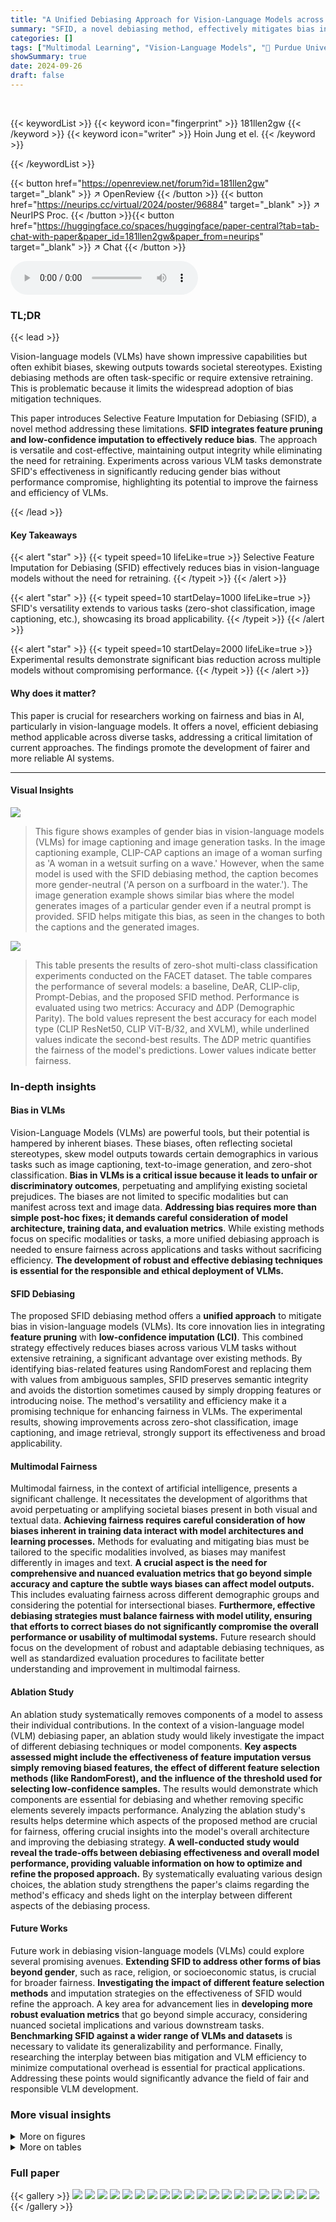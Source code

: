 ```yaml
---
title: "A Unified Debiasing Approach for Vision-Language Models across Modalities and Tasks"
summary: "SFID, a novel debiasing method, effectively mitigates bias in vision-language models across various tasks without retraining, improving fairness and efficiency."
categories: []
tags: ["Multimodal Learning", "Vision-Language Models", "🏢 Purdue University",]
showSummary: true
date: 2024-09-26
draft: false
---
```


<br>

{{< keywordList >}}
{{< keyword icon="fingerprint" >}} 181llen2gw {{< /keyword >}}
{{< keyword icon="writer" >}} Hoin Jung et el. {{< /keyword >}}
 
{{< /keywordList >}}

{{< button href="https://openreview.net/forum?id=181llen2gw" target="_blank" >}}
↗ OpenReview
{{< /button >}}
{{< button href="https://neurips.cc/virtual/2024/poster/96884" target="_blank" >}}
↗ NeurIPS Proc.
{{< /button >}}{{< button href="https://huggingface.co/spaces/huggingface/paper-central?tab=tab-chat-with-paper&paper_id=181llen2gw&paper_from=neurips" target="_blank" >}}
↗ Chat
{{< /button >}}



<audio controls>
    <source src="https://ai-paper-reviewer.com/181llen2gw/podcast.wav" type="audio/wav">
    Your browser does not support the audio element.
</audio>


### TL;DR


{{< lead >}}

Vision-language models (VLMs) have shown impressive capabilities but often exhibit biases, skewing outputs towards societal stereotypes. Existing debiasing methods are often task-specific or require extensive retraining. This is problematic because it limits the widespread adoption of bias mitigation techniques.



This paper introduces Selective Feature Imputation for Debiasing (SFID), a novel method addressing these limitations. **SFID integrates feature pruning and low-confidence imputation to effectively reduce bias**.  The approach is versatile and cost-effective, maintaining output integrity while eliminating the need for retraining.  Experiments across various VLM tasks demonstrate SFID's effectiveness in significantly reducing gender bias without performance compromise, highlighting its potential to improve the fairness and efficiency of VLMs.

{{< /lead >}}


#### Key Takeaways

{{< alert "star" >}}
{{< typeit speed=10 lifeLike=true >}} Selective Feature Imputation for Debiasing (SFID) effectively reduces bias in vision-language models without the need for retraining. {{< /typeit >}}
{{< /alert >}}

{{< alert "star" >}}
{{< typeit speed=10 startDelay=1000 lifeLike=true >}} SFID's versatility extends to various tasks (zero-shot classification, image captioning, etc.), showcasing its broad applicability. {{< /typeit >}}
{{< /alert >}}

{{< alert "star" >}}
{{< typeit speed=10 startDelay=2000 lifeLike=true >}} Experimental results demonstrate significant bias reduction across multiple models without compromising performance. {{< /typeit >}}
{{< /alert >}}

#### Why does it matter?
This paper is crucial for researchers working on fairness and bias in AI, particularly in vision-language models.  It offers a novel, efficient debiasing method applicable across diverse tasks, addressing a critical limitation of current approaches.  The findings promote the development of fairer and more reliable AI systems.

------
#### Visual Insights



![](https://ai-paper-reviewer.com/181llen2gw/figures_1_1.jpg)

> This figure shows examples of gender bias in vision-language models (VLMs) for image captioning and image generation tasks.  In the image captioning example, CLIP-CAP captions an image of a woman surfing as 'A woman in a wetsuit surfing on a wave.'  However, when the same model is used with the SFID debiasing method, the caption becomes more gender-neutral ('A person on a surfboard in the water.'). The image generation example shows similar bias where the model generates images of a particular gender even if a neutral prompt is provided.  SFID helps mitigate this bias, as seen in the changes to both the captions and the generated images.





![](https://ai-paper-reviewer.com/181llen2gw/tables_7_1.jpg)

> This table presents the results of zero-shot multi-class classification experiments conducted on the FACET dataset.  The table compares the performance of several models: a baseline, DeAR, CLIP-clip, Prompt-Debias, and the proposed SFID method.  Performance is evaluated using two metrics: Accuracy and ΔDP (Demographic Parity). The bold values represent the best accuracy for each model type (CLIP ResNet50, CLIP ViT-B/32, and XVLM), while underlined values indicate the second-best results.  The ΔDP metric quantifies the fairness of the model's predictions. Lower values indicate better fairness.





### In-depth insights


#### Bias in VLMs
Vision-Language Models (VLMs) are powerful tools, but their potential is hampered by inherent biases.  These biases, often reflecting societal stereotypes, skew model outputs towards certain demographics in various tasks such as image captioning, text-to-image generation, and zero-shot classification.  **Bias in VLMs is a critical issue because it leads to unfair or discriminatory outcomes**, perpetuating and amplifying existing societal prejudices.  The biases are not limited to specific modalities but can manifest across text and image data.  **Addressing bias requires more than simple post-hoc fixes; it demands careful consideration of model architecture, training data, and evaluation metrics**.  While existing methods focus on specific modalities or tasks, a more unified debiasing approach is needed to ensure fairness across applications and tasks without sacrificing efficiency.  **The development of robust and effective debiasing techniques is essential for the responsible and ethical deployment of VLMs.**

#### SFID Debiasing
The proposed SFID debiasing method offers a **unified approach** to mitigate bias in vision-language models (VLMs).  Its core innovation lies in integrating **feature pruning** with **low-confidence imputation (LCI)**.  This combined strategy effectively reduces biases across various VLM tasks without extensive retraining, a significant advantage over existing methods.  By identifying bias-related features using RandomForest and replacing them with values from ambiguous samples, SFID preserves semantic integrity and avoids the distortion sometimes caused by simply dropping features or introducing noise. The method's versatility and efficiency make it a promising technique for enhancing fairness in VLMs.  The experimental results, showing improvements across zero-shot classification, image captioning, and image retrieval, strongly support its effectiveness and broad applicability.

#### Multimodal Fairness
Multimodal fairness, in the context of artificial intelligence, presents a significant challenge.  It necessitates the development of algorithms that avoid perpetuating or amplifying societal biases present in both visual and textual data.  **Achieving fairness requires careful consideration of how biases inherent in training data interact with model architectures and learning processes.**  Methods for evaluating and mitigating bias must be tailored to the specific modalities involved, as biases may manifest differently in images and text.  **A crucial aspect is the need for comprehensive and nuanced evaluation metrics that go beyond simple accuracy and capture the subtle ways biases can affect model outputs.** This includes evaluating fairness across different demographic groups and considering the potential for intersectional biases.  **Furthermore, effective debiasing strategies must balance fairness with model utility, ensuring that efforts to correct biases do not significantly compromise the overall performance or usability of multimodal systems.**  Future research should focus on the development of robust and adaptable debiasing techniques, as well as standardized evaluation procedures to facilitate better understanding and improvement in multimodal fairness.

#### Ablation Study
An ablation study systematically removes components of a model to assess their individual contributions.  In the context of a vision-language model (VLM) debiasing paper, an ablation study would likely investigate the impact of different debiasing techniques or model components.  **Key aspects assessed might include the effectiveness of feature imputation versus simply removing biased features, the effect of different feature selection methods (like RandomForest), and the influence of the threshold used for selecting low-confidence samples.** The results would demonstrate which components are essential for debiasing and whether removing specific elements severely impacts performance.  Analyzing the ablation study's results helps determine which aspects of the proposed method are crucial for fairness, offering crucial insights into the model's overall architecture and improving the debiasing strategy.  **A well-conducted study would reveal the trade-offs between debiasing effectiveness and overall model performance, providing valuable information on how to optimize and refine the proposed approach.** By systematically evaluating various design choices, the ablation study strengthens the paper's claims regarding the method's efficacy and sheds light on the interplay between different aspects of the debiasing process.

#### Future Works
Future work in debiasing vision-language models (VLMs) could explore several promising avenues. **Extending SFID to address other forms of bias beyond gender**, such as race, religion, or socioeconomic status, is crucial for broader fairness.  **Investigating the impact of different feature selection methods** and imputation strategies on the effectiveness of SFID would refine the approach.  A key area for advancement lies in **developing more robust evaluation metrics** that go beyond simple accuracy, considering nuanced societal implications and various downstream tasks.  **Benchmarking SFID against a wider range of VLMs and datasets** is necessary to validate its generalizability and performance. Finally, researching the interplay between bias mitigation and VLM efficiency to minimize computational overhead is essential for practical applications.  Addressing these points would significantly advance the field of fair and responsible VLM development.


### More visual insights

<details>
<summary>More on figures
</summary>


![](https://ai-paper-reviewer.com/181llen2gw/figures_1_2.jpg)

> This figure shows examples of gender bias in vision-language models (VLMs) and how the proposed Selective Feature Imputation for Debiasing (SFID) method mitigates this bias.  The top row demonstrates how CLIP-CAP (a VLM) tends to associate specific genders with certain activities (surfing and skiing) in image captioning. The bottom row illustrates the same bias in text-to-image generation with CoDi, where a prompt mentioning 'man' preferentially generates images of men as nurses. SFID's application improves fairness, resulting in more gender-balanced outputs in both tasks.


![](https://ai-paper-reviewer.com/181llen2gw/figures_4_1.jpg)

> This figure shows GradCAM visualizations to demonstrate how important features are correlated to gender and race biases. The left side displays the top 30 most important features identified by RandomForest, which highlight facial attributes related to gender and race.  The right side shows the least important 10 features, focusing on the background.  SFID uses this information to identify and replace biased features with ambiguous values from low-confidence samples.


![](https://ai-paper-reviewer.com/181llen2gw/figures_5_1.jpg)

> This figure illustrates the SFID (Selective Feature Imputation for Debiasing) process.  It shows how RandomForest is used to identify important features correlated with gender bias in a training set of images.  These features are then replaced with values from low-confidence samples (samples that are ambiguous and less likely to exhibit bias) found in a validation set. The process is applied during inference, where important features from the input embedding are replaced with these imputed values before the embedding is used in a downstream task, effectively reducing gender bias.


![](https://ai-paper-reviewer.com/181llen2gw/figures_6_1.jpg)

> This figure compares three different imputation methods: zero-value imputation, zero-centered Gaussian noise, and low-confidence sample imputation.  It shows how these methods affect the distribution of the imputed features in the context of mitigating biases related to sensitive attributes.  The low-confidence sample imputation method, used by SFID, is highlighted as it keeps the imputed features within the original data distribution, unlike the other two methods.


![](https://ai-paper-reviewer.com/181llen2gw/figures_13_1.jpg)

> The figure shows feature importances for gender prediction by RandomForest for each frozen representation.  The x-axis represents the feature rank, sorted from most to least important. The y-axis represents the feature importance, which indicates how strongly each feature contributes to the prediction of gender. Separate lines are shown for different models and components, including RN50 Image, RN50 Text, ViT-B/32 Image, ViT-B/32 Text, XVLM Image and XVLM Text. The plot shows that the top few features are significantly more important than the others, stabilizing around the top 100 for all components.


![](https://ai-paper-reviewer.com/181llen2gw/figures_14_1.jpg)

> This figure compares the performance of three different debiasing methods on a binary classification task using only the two most important features. (a) shows that a linear classifier can easily distinguish between two classes in the original embedding. (b) shows that DeAR fails to effectively debias the embedding. (c) shows that SFID successfully removes bias-related information and the classifier cannot distinguish between the two classes.


![](https://ai-paper-reviewer.com/181llen2gw/figures_15_1.jpg)

> This figure shows the feature importances for gender prediction using RandomForest on different frozen representations from various vision-language models (VLMs).  The x-axis represents the feature rank, ordered from most important to least important. The y-axis shows the feature importance score.  Each line represents a different VLM's representation (RN50 Image, RN50 Text, ViT-B/32 Image, ViT-B/32 Text, XVLM Image, XVLM Text).  The plot helps visualize the relative importance of each feature in predicting gender and informs the selection of the top k features to prune during the SFID debiasing process. The stabilization around the top 100 features is a key observation that motivated choosing k=50 in the SFID algorithm.


![](https://ai-paper-reviewer.com/181llen2gw/figures_15_2.jpg)

> This figure illustrates the Selective Feature Imputation for Debiasing (SFID) method.  It shows how RandomForest is used to identify important features associated with bias, and how low-confidence samples are used to replace those features, maintaining dimensionality while reducing bias in downstream tasks.


</details>




<details>
<summary>More on tables
</summary>


![](https://ai-paper-reviewer.com/181llen2gw/tables_8_1.jpg)
> This table presents the results of text-to-image retrieval experiments using three different vision-language models (CLIP with ResNet-50, CLIP with ViT-B/32, and XVLM).  For each model, it shows the recall at ranks 1, 5, and 10, as well as the gender bias (Skew@100) using the Flickr30K dataset.  The results are shown for a baseline model and four debiasing methods (DeAR, CLIP-clip, Prompt-Debias, and SFID). The bold values indicate the best performance for each model and baseline, while underlined values indicate the second-best performance.

![](https://ai-paper-reviewer.com/181llen2gw/tables_8_2.jpg)
> This table presents the experimental results for image captioning task using different models.  Metrics include caption quality (Max METEOR and Max SPICE scores) and misclassification rates (Male-Female, Overall, and Composite).  The table compares the performance of a baseline model against several debiasing methods, highlighting the best-performing method for each metric and model.

![](https://ai-paper-reviewer.com/181llen2gw/tables_8_3.jpg)
> This table presents the performance of different debiasing methods on the text-to-image generation task, using two metrics: mismatch rate and skew. Mismatch rate evaluates the accuracy of gender prediction in generated images, considering both gender-specific and neutral prompts.  Skew measures the fairness of gender distribution in images generated from neutral prompts. The results show the effectiveness of SFID (both LC and HC) in reducing bias without significantly sacrificing overall performance.

![](https://ai-paper-reviewer.com/181llen2gw/tables_9_1.jpg)
> This table presents the results of an ablation study conducted to evaluate the impact of low-confidence imputation (LCI) and the hyperparameter τ on the performance of the Selective Feature Imputation for Debiasing (SFID) method.  The study uses the XVLM model and assesses performance across zero-shot classification accuracy (Accuracy), demographic parity (Δ DP), and text-to-image retrieval metrics (R@1, R@5, R@10, Skew@100) using the FACET and Flickr30K datasets.  Different variations of SFID are compared, including those with zero filling, Gaussian noise, and LCI with varying values of τ. The results demonstrate the effectiveness of LCI and the optimal value of τ for achieving a balance between bias mitigation and overall performance.

![](https://ai-paper-reviewer.com/181llen2gw/tables_16_1.jpg)
> This table presents a comparison of the performance of different methods in terms of Mean Accuracy, Mean Demographic Parity (DP), and Max DP for multi-class zero-shot classification on the FACET dataset.  It shows the results for three different Vision-Language Models (VLMs) and the improvements achieved by applying the Selective Feature Imputation for Debiasing (SFID) method.

![](https://ai-paper-reviewer.com/181llen2gw/tables_17_1.jpg)
> This table presents the results of zero-shot multi-class classification experiments using three different vision-language models (CLIP with ResNet-50, CLIP with ViT-B/32, and XVLM) on the FACET dataset.  The table shows the accuracy and average demographic parity (ADP) for each model, comparing the baseline performance to those of several debiasing methods (DeAR, CLIP-clip, Prompt-Debias). Bold values highlight the best performance for each model, and underlined values show the second-best performance.  The table demonstrates the effectiveness of the proposed SFID method in improving model accuracy while simultaneously reducing bias.

</details>




### Full paper

{{< gallery >}}
<img src="https://ai-paper-reviewer.com/181llen2gw/1.png" class="grid-w50 md:grid-w33 xl:grid-w25" />
<img src="https://ai-paper-reviewer.com/181llen2gw/2.png" class="grid-w50 md:grid-w33 xl:grid-w25" />
<img src="https://ai-paper-reviewer.com/181llen2gw/3.png" class="grid-w50 md:grid-w33 xl:grid-w25" />
<img src="https://ai-paper-reviewer.com/181llen2gw/4.png" class="grid-w50 md:grid-w33 xl:grid-w25" />
<img src="https://ai-paper-reviewer.com/181llen2gw/5.png" class="grid-w50 md:grid-w33 xl:grid-w25" />
<img src="https://ai-paper-reviewer.com/181llen2gw/6.png" class="grid-w50 md:grid-w33 xl:grid-w25" />
<img src="https://ai-paper-reviewer.com/181llen2gw/7.png" class="grid-w50 md:grid-w33 xl:grid-w25" />
<img src="https://ai-paper-reviewer.com/181llen2gw/8.png" class="grid-w50 md:grid-w33 xl:grid-w25" />
<img src="https://ai-paper-reviewer.com/181llen2gw/9.png" class="grid-w50 md:grid-w33 xl:grid-w25" />
<img src="https://ai-paper-reviewer.com/181llen2gw/10.png" class="grid-w50 md:grid-w33 xl:grid-w25" />
<img src="https://ai-paper-reviewer.com/181llen2gw/11.png" class="grid-w50 md:grid-w33 xl:grid-w25" />
<img src="https://ai-paper-reviewer.com/181llen2gw/12.png" class="grid-w50 md:grid-w33 xl:grid-w25" />
<img src="https://ai-paper-reviewer.com/181llen2gw/13.png" class="grid-w50 md:grid-w33 xl:grid-w25" />
<img src="https://ai-paper-reviewer.com/181llen2gw/14.png" class="grid-w50 md:grid-w33 xl:grid-w25" />
<img src="https://ai-paper-reviewer.com/181llen2gw/15.png" class="grid-w50 md:grid-w33 xl:grid-w25" />
<img src="https://ai-paper-reviewer.com/181llen2gw/16.png" class="grid-w50 md:grid-w33 xl:grid-w25" />
<img src="https://ai-paper-reviewer.com/181llen2gw/17.png" class="grid-w50 md:grid-w33 xl:grid-w25" />
<img src="https://ai-paper-reviewer.com/181llen2gw/18.png" class="grid-w50 md:grid-w33 xl:grid-w25" />
<img src="https://ai-paper-reviewer.com/181llen2gw/19.png" class="grid-w50 md:grid-w33 xl:grid-w25" />
<img src="https://ai-paper-reviewer.com/181llen2gw/20.png" class="grid-w50 md:grid-w33 xl:grid-w25" />
{{< /gallery >}}